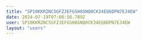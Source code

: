 ```yaml
---
title: "SP10KKRZNC5GFZJEFGSH8SNQ0CK34EQ6DPN7EJ4EW"
date: 2024-07-19T07:08:58.789Z
user: SP10KKRZNC5GFZJEFGSH8SNQ0CK34EQ6DPN7EJ4EW
layout: "users"
---
```

    